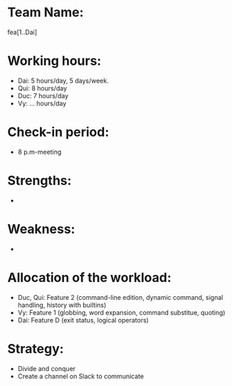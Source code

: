 # Team Name: 
fea[1..Dai]
# Working hours:
+ Dai: 5 hours/day, 5 days/week.
+ Qui: 8 hours/day
+ Duc: 7 hours/day
+ Vy: ... hours/day
# Check-in period:
+ 8 p.m-meeting
# Strengths:
+
# Weakness:
+
# Allocation of the workload:
+ Duc, Qui: Feature 2 (command-line edition, dynamic command, signal handling, history with builtins)
+ Vy: Feature 1 (globbing, word expansion, command substitue, quoting)
+ Dai: Feature D (exit status, logical operators)
# Strategy:
+ Divide and conquer
+ Create a channel on Slack to communicate

